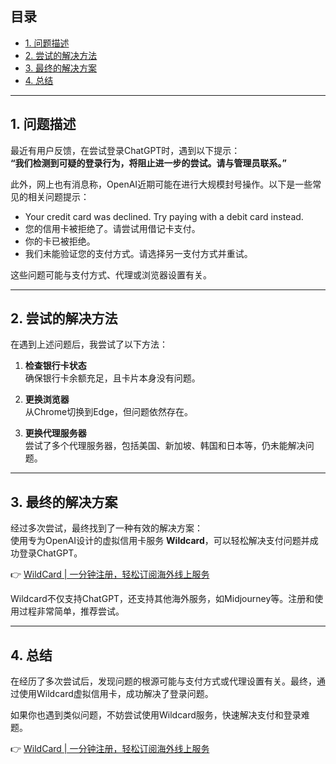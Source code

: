 ## 目录
- [1. 问题描述](#1-问题描述)
- [2. 尝试的解决方法](#2-尝试的解决方法)
- [3. 最终的解决方案](#3-最终的解决方案)
- [4. 总结](#4-总结)

---

## 1. 问题描述

最近有用户反馈，在尝试登录ChatGPT时，遇到以下提示：  
**“我们检测到可疑的登录行为，将阻止进一步的尝试。请与管理员联系。”**

此外，网上也有消息称，OpenAI近期可能在进行大规模封号操作。以下是一些常见的相关问题提示：

- Your credit card was declined. Try paying with a debit card instead.
- 您的信用卡被拒绝了。请尝试用借记卡支付。
- 你的卡已被拒绝。
- 我们未能验证您的支付方式。请选择另一支付方式并重试。

这些问题可能与支付方式、代理或浏览器设置有关。

---

## 2. 尝试的解决方法

在遇到上述问题后，我尝试了以下方法：

1. **检查银行卡状态**  
   确保银行卡余额充足，且卡片本身没有问题。

2. **更换浏览器**  
   从Chrome切换到Edge，但问题依然存在。

3. **更换代理服务器**  
   尝试了多个代理服务器，包括美国、新加坡、韩国和日本等，仍未能解决问题。

---

## 3. 最终的解决方案

经过多次尝试，最终找到了一种有效的解决方案：  
使用专为OpenAI设计的虚拟信用卡服务 **Wildcard**，可以轻松解决支付问题并成功登录ChatGPT。

👉 [WildCard | 一分钟注册，轻松订阅海外线上服务](https://bit.ly/bewildcard)

Wildcard不仅支持ChatGPT，还支持其他海外服务，如Midjourney等。注册和使用过程非常简单，推荐尝试。

---

## 4. 总结

在经历了多次尝试后，发现问题的根源可能与支付方式或代理设置有关。最终，通过使用Wildcard虚拟信用卡，成功解决了登录问题。

如果你也遇到类似问题，不妨尝试使用Wildcard服务，快速解决支付和登录难题。

👉 [WildCard | 一分钟注册，轻松订阅海外线上服务](https://bit.ly/bewildcard)